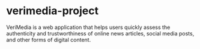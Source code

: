 # verimedia-project
VeriMedia is a web application that helps users quickly assess the authenticity and trustworthiness of online news articles, social media posts, and other forms of digital content.
